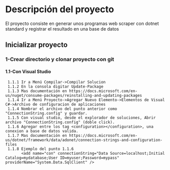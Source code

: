 # Descripción del proyecto

 El proyecto consiste en generar unos programas web scraper con dotnet standard y registrar el resultado en una base de datos

## Inicializar proyecto 

### 1-Crear directorio y clonar proyecto con git 
    
#### 1.1-Con Visual Studio 

     1.1.1 Ir a Menú Compilar->Compilar Solucion
     1.1.2 En la consola digitar Update-Package 
     1.1.3 Mas documentación en https://docs.microsoft.com/en-us/nuget/consume-packages/reinstalling-and-updating-packages
     1.1.4 Ir a Menú Proyecto->Agregar Nuevo Elemento->Elementos de Visual C#->Archivo de configuracion de aplicaciones
     1.1.4 Nombrar el archivo del punto anterior como "ConnectionString.config" y guardar.
     1.1.5 Con visual studio, desde el explorador de soluciones, Abrir archivo "ConnectionString.config" (doble click).
     1.1.6 Agregar entre los tag <configuration></configuration>, una conexion a base de datos valida. 
     1.1.7 Mas documentación en https://docs.microsoft.com/en-us/dotnet/framework/data/adonet/connection-strings-and-configuration-files
     1.1.8 Ejemplo del punto 1.1.6 
           <add name="con" connectionString="Data Source=localhost;Initial Catalog=mydatabase;User ID=myuser;Password=mypass" providerName="System.Data.SqlClient" />
     
      





